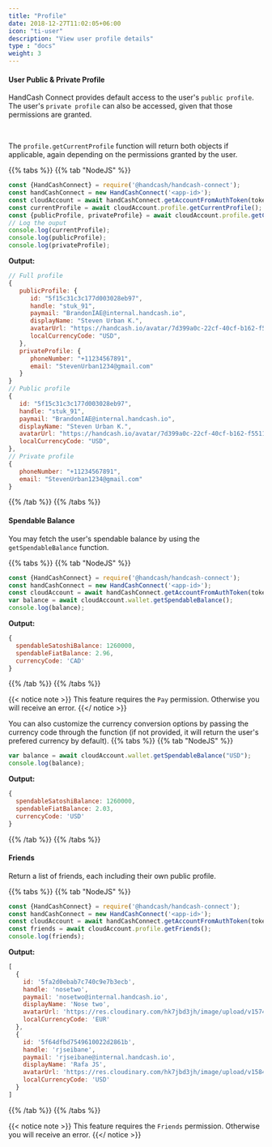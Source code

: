 ```yaml
---
title: "Profile"
date: 2018-12-27T11:02:05+06:00
icon: "ti-user"
description: "View user profile details"
type : "docs"
weight: 3
---
```


#### User Public & Private Profile

HandCash Connect provides default access to the user's `public profile`. The user's `private profile` can also be accessed, given that those permissions are granted.

<br/>

The `profile.getCurrentProfile` function will return both objects if applicable, again depending on the permissions granted by the user. 

 {{% tabs %}}
   {{% tab "NodeJS" %}}

```javascript
const {HandCashConnect} = require('@handcash/handcash-connect');
const handCashConnect = new HandCashConnect('<app-id>'); 
const cloudAccount = await handCashConnect.getAccountFromAuthToken(token);
const currentProfile = await cloudAccount.profile.getCurrentProfile();
const {publicProfile, privateProfile} = await cloudAccount.profile.getCurrentProfile();  
// Log the ouput
console.log(currentProfile);
console.log(publicProfile);
console.log(privateProfile);
```

**Output:**
```javascript
// Full profile
{
   publicProfile: {
      id: "5f15c31c3c177d003028eb97",
      handle: "stuk_91",
      paymail: "BrandonIAE@internal.handcash.io",
      displayName: "Steven Urban K.",
      avatarUrl: "https://handcash.io/avatar/7d399a0c-22cf-40cf-b162-f5511a4645db",
      localCurrencyCode: "USD",
   },
   privateProfile: { 
      phoneNumber: "+11234567891",
      email: "StevenUrban1234@gmail.com" 
   }
}
// Public profile 
{
   id: "5f15c31c3c177d003028eb97",
   handle: "stuk_91",
   paymail: "BrandonIAE@internal.handcash.io",
   displayName: "Steven Urban K.",
   avatarUrl: "https://handcash.io/avatar/7d399a0c-22cf-40cf-b162-f5511a4645db",
   localCurrencyCode: "USD",
},
// Private profile 
{ 
   phoneNumber: "+11234567891",
   email: "StevenUrban1234@gmail.com" 
}

```
   {{% /tab %}}
{{% /tabs %}}

#### Spendable Balance

You may fetch the user's spendable balance by using the `getSpendableBalance` function. 

 {{% tabs %}}
   {{% tab "NodeJS" %}}
```javascript
const {HandCashConnect} = require('@handcash/handcash-connect');
const handCashConnect = new HandCashConnect('<app-id>'); 
const cloudAccount = await handCashConnect.getAccountFromAuthToken(token);
var balance = await cloudAccount.wallet.getSpendableBalance();
console.log(balance);
```

**Output:**
```javascript
{
  spendableSatoshiBalance: 1260000,
  spendableFiatBalance: 2.96,
  currencyCode: 'CAD'
}
```
   {{% /tab %}}
{{% /tabs %}}


{{< notice note >}}
This feature requires the `Pay` permission. Otherwise you will receive an error.
{{</ notice >}}

You can also customize the currency conversion options by passing the currency code through the function (if not provided, it will return the user's prefered currency by default).
 {{% tabs %}}
   {{% tab "NodeJS" %}}
```javascript
var balance = await cloudAccount.wallet.getSpendableBalance("USD");
console.log(balance);
```

**Output:**
```javascript
{
  spendableSatoshiBalance: 1260000,
  spendableFiatBalance: 2.03,
  currencyCode: 'USD'
}

```
   {{% /tab %}}
{{% /tabs %}}

#### Friends

Return a list of friends, each including their own public profile.


 {{% tabs %}}
   {{% tab "NodeJS" %}}


```javascript
const {HandCashConnect} = require('@handcash/handcash-connect');
const handCashConnect = new HandCashConnect('<app-id>'); 
const cloudAccount = await handCashConnect.getAccountFromAuthToken(token);
const friends = await cloudAccount.profile.getFriends();
console.log(friends);
```

**Output:**
```javascript
[
  {
    id: '5fa2d0ebab7c740c9e7b3ecb',
    handle: 'nosetwo',
    paymail: 'nosetwo@internal.handcash.io',
    displayName: 'Nose two',
    avatarUrl: 'https://res.cloudinary.com/hk7jbd3jh/image/upload/v1574787300/gntqxv6ed7sacwpfwumj.jpg',
    localCurrencyCode: 'EUR'
  },
  {
    id: '5f64dfbd7549610022d2861b',
    handle: 'rjseibane',
    paymail: 'rjseibane@internal.handcash.io',
    displayName: 'Rafa JS',
    avatarUrl: 'https://res.cloudinary.com/hk7jbd3jh/image/upload/v1584356800/hprcfwdasenpnrqei3uz.jpg',
    localCurrencyCode: 'USD'
  }
]
```
   {{% /tab %}}
{{% /tabs %}}


{{< notice note >}}
This feature requires the `Friends` permission. Otherwise you will receive an error.
{{</ notice >}}